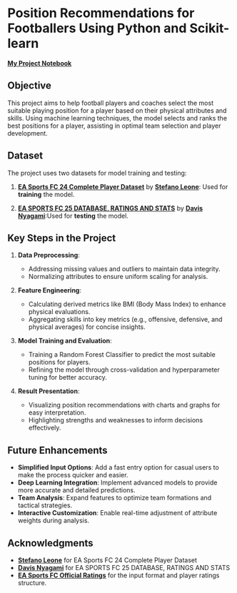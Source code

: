 # Position Recommendations for Footballers Using Python and Scikit-learn

**[My Project Notebook](https://github.com/subhakritsc/Position-Recommendations-for-Footballers/blob/main/Football%20Position%20Selection%20Test.ipynb)**

## Objective

This project aims to help football players and coaches select the most suitable playing position for a player based on their physical attributes and skills. Using machine learning techniques, the model selects and ranks the best positions for a player, assisting in optimal team selection and player development.

## Dataset

The project uses two datasets for model training and testing:

1. **[EA Sports FC 24 Complete Player Dataset](https://www.kaggle.com/datasets/stefanoleone992/ea-sports-fc-24-complete-player-dataset)** by **[Stefano Leone](https://www.kaggle.com/stefanoleone992)**: Used for **training** the model.

2. **[EA SPORTS FC 25 DATABASE, RATINGS AND STATS](https://www.kaggle.com/datasets/nyagami/ea-sports-fc-25-database-ratings-and-stats)** by **[Davis Nyagami](https://www.kaggle.com/nyagami)**:Used for **testing** the model.

## Key Steps in the Project

1. **Data Preprocessing**:
   - Addressing missing values and outliers to maintain data integrity.
   - Normalizing attributes to ensure uniform scaling for analysis.

2. **Feature Engineering**:
   - Calculating derived metrics like BMI (Body Mass Index) to enhance physical evaluations.
   - Aggregating skills into key metrics (e.g., offensive, defensive, and physical averages) for concise insights.

3. **Model Training and Evaluation**:
   - Training a Random Forest Classifier to predict the most suitable positions for players.
   - Refining the model through cross-validation and hyperparameter tuning for better accuracy.

4. **Result Presentation**:
   - Visualizing position recommendations with charts and graphs for easy interpretation.
   - Highlighting strengths and weaknesses to inform decisions effectively.

## Future Enhancements

- **Simplified Input Options**: Add a fast entry option for casual users to make the process quicker and easier.
- **Deep Learning Integration**: Implement advanced models to provide more accurate and detailed predictions.
- **Team Analysis**: Expand features to optimize team formations and tactical strategies.
- **Interactive Customization**: Enable real-time adjustment of attribute weights during analysis.


## Acknowledgments

- **[Stefano Leone](https://www.kaggle.com/stefanoleone992)** for EA Sports FC 24 Complete Player Dataset
- **[Davis Nyagami](https://www.kaggle.com/nyagami)** for EA SPORTS FC 25 DATABASE, RATINGS AND STATS
- **[EA Sports FC Official Ratings](https://www.ea.com/games/ea-sports-fc/ratings)** for the input format and player ratings structure.


